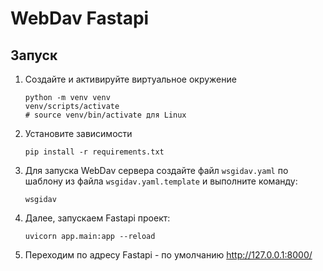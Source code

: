 # WebDav Fastapi
## Запуск
1. Создайте и активируйте виртуальное окружение
    ```shell
    python -m venv venv
    venv/scripts/activate
    # source venv/bin/activate для Linux
    ```
2. Установите зависимости 
    ```shell
    pip install -r requirements.txt
    ```
3. Для запуска WebDav сервера создайте файл `wsgidav.yaml` по шаблону из файла `wsgidav.yaml.template` и выполните команду:
   ```shell
   wsgidav
   ```
4. Далее, запускаем Fastapi проект:
   ```shell
   uvicorn app.main:app --reload
   ```
5. Переходим по адресу Fastapi -  по умолчанию http://127.0.0.1:8000/